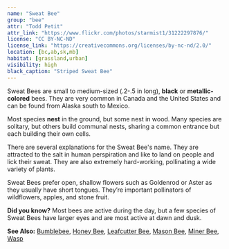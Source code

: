 ```yaml
---
name: "Sweat Bee"
group: "bee"
attr: "Todd Petit"
attr_link: "https://www.flickr.com/photos/starmist1/31222297876/"
license: "CC BY-NC-ND"
license_link: "https://creativecommons.org/licenses/by-nc-nd/2.0/"
location: [bc,ab,sk,mb]
habitat: [grassland,urban]
visibility: high
black_caption: "Striped Sweat Bee"
---
```

Sweat Bees are small to medium-sized (.2-.5 in long), **black** or **metallic-colored** bees. They are very common in Canada and the United States and can be found from Alaska south to Mexico.

Most species **nest** in the ground, but some nest in wood. Many species are solitary, but others build communal nests, sharing a common entrance but each building their own cells.

There are several explanations for the Sweat Bee's name. They are attracted to the salt in human perspiration and like to land on people and lick their sweat. They are also extremely hard-working, pollinating a wide variety of plants.

Sweat Bees prefer open, shallow flowers such as Goldenrod or Aster as they usually have short tongues. They’re important pollinators of wildflowers, apples, and stone fruit.

**Did you know?** Most bees are active during the day, but a few species of Sweat Bees have larger eyes and are most active at dawn and dusk.

<!-- generated, do not edit -->
**See Also:**
[Bumblebee](/insects/bumbee/),
[Honey Bee](/insects/honeybee/),
[Leafcutter Bee](/insects/leafcbee/),
[Mason Bee](/insects/masonbee/),
[Miner Bee](/insects/minerbee/),
[Wasp](/insects/wasp/)
